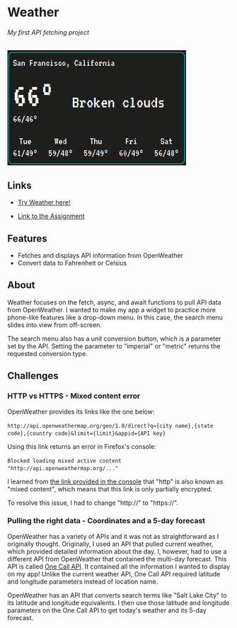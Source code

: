 # Weather
###### My first API fetching project
![](https://github.com/TYLPHE/TYLPHE/blob/main/readmeAssets/weather.gif)

## Links
- [Try Weather here!](https://TYLPHE.github.io/weather/dist/)

- [Link to the Assignment](https://www.theodinproject.com/paths/full-stack-javascript/courses/javascript/lessons/weather-app)

## Features
- Fetches and displays API information from OpenWeather
- Convert data to Fahrenheit or Celsius

## About
Weather focuses on the fetch, async, and await functions to pull API data from OpenWeather. I wanted to make my app a widget to practice more phone-like features like a drop-down menu. In this case, the search menu slides into view from off-screen.

The search menu also has a unit conversion button, which is a parameter set by the API. Setting the parameter to "imperial" or "metric" returns the requested conversion type.

## Challenges
### HTTP vs HTTPS - Mixed content error
OpenWeather provides its links like the one below:

`http://api.openweathermap.org/geo/1.0/direct?q={city name},{state code},{country code}&limit={limit}&appid={API key}`

Using this link returns an error in Firefox's console:

`Blocked loading mixed active content "http://api.openweathermap.org/..."`

I learned from [the link provided in the console](https://developer.mozilla.org/en-US/docs/Web/Security/Mixed_content) that "http" is also known as "mixed content", which means that this link is only partially encrypted. 

To resolve this issue, I had to change "http://" to "https://".


### Pulling the right data - Coordinates and a 5-day forecast
OpenWeather has a variety of APIs and it was not as straightforward as I originally thought. Originally, I used an API that pulled current weather, which provided detailed information about the day. I, however, had to use a different API from OpenWeather that contained the multi-day forecast. This API is called [One Call API](https://openweathermap.org/api/one-call-api). It contained all the information I wanted to display on my app! Unlike the current weather API, One Call API required latitude and longitude parameters instead of location name.

OpenWeather has an API that converts search terms like "Salt Lake City" to its latitude and longitude equivalents. I then use those latitude and longitude parameters on the One Call API to get today's weather and its 5-day forecast.
